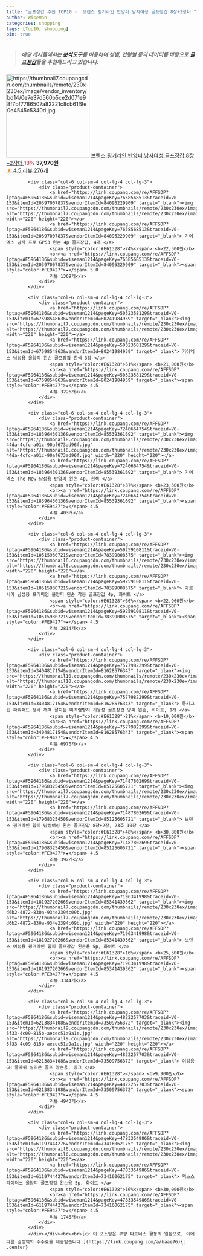 ```yaml
---
title: "골프장갑 추천 TOP10 -  브렌스 핑거라인 반양피 남자여성 골프장갑 8장+2장더 "
author: WiseMan
categories: shopping
tags: [Top10, shopping]
pin: true
---
```


> ##### 해당 게시물에서는 [**분석도구**](https://itemscout.io/)를 이용하여 **성별**, **연령별** 등의 데이터를 바탕으로 [**골프장갑**](https://link.coupang.com/a/baae76)들을 추천해드리고 있습니다.
<div class="container"><div class="row">
            <div class="col-6 col-sm-4 col-lg-4 col-lg-3">
                <div class="product-container">
                    <a href="https://link.coupang.com/re/AFFSDP?lptag=AF5964186&subid=wiseman1214&pageKey=2354224393&traceid=V0-153&itemId=4084394276&vendorItemId=72068396861" target="_blank"><img src="https://thumbnail7.coupangcdn.com/thumbnails/remote/230x230ex/image/vendor_inventory/bd14/0e7e37d560b5ce2d071e98f7bf7786507a82221c8cb61f9e0e4545c5340d.jpg" alt="https://thumbnail7.coupangcdn.com/thumbnails/remote/230x230ex/image/vendor_inventory/bd14/0e7e37d560b5ce2d071e98f7bf7786507a82221c8cb61f9e0e4545c5340d.jpg" width="220" height="220"></a>
                    <a href="https://link.coupang.com/re/AFFSDP?lptag=AF5964186&subid=wiseman1214&pageKey=2354224393&traceid=V0-153&itemId=4084394276&vendorItemId=72068396861" target="_blank"> 브렌스 핑거라인 반양피 남자여성 골프장갑 8장+2장더 </a>
                    <span style="color:#E61328">18%</span> <b>37,970원</b>
                    <br><a href="https://link.coupang.com/re/AFFSDP?lptag=AF5964186&subid=wiseman1214&pageKey=2354224393&traceid=V0-153&itemId=4084394276&vendorItemId=72068396861" target="_blank"><span style="color:#FE9427">★</span> 4.5
                    리뷰 276개</a>
                </div>
            </div>
            
            <div class="col-6 col-sm-4 col-lg-4 col-lg-3">
                <div class="product-container">
                    <a href="https://link.coupang.com/re/AFFSDP?lptag=AF5964186&subid=wiseman1214&pageKey=7658568513&traceid=V0-153&itemId=20397007837&vendorItemId=84095229909" target="_blank"><img src="https://thumbnail7.coupangcdn.com/thumbnails/remote/230x230ex/image/vendor_inventory/5744/dbf69b3146cfa2e84f0ceb73c66672444c131bd5bcb5316c7d69637a1ce9.jpg" alt="https://thumbnail7.coupangcdn.com/thumbnails/remote/230x230ex/image/vendor_inventory/5744/dbf69b3146cfa2e84f0ceb73c66672444c131bd5bcb5316c7d69637a1ce9.jpg" width="220" height="220"></a>
                    <a href="https://link.coupang.com/re/AFFSDP?lptag=AF5964186&subid=wiseman1214&pageKey=7658568513&traceid=V0-153&itemId=20397007837&vendorItemId=84095229909" target="_blank"> 기어엑스 남자 프로 GP53 왼손 4p 골프장갑, 4개 </a>
                    <span style="color:#E61328">74%</span> <b>22,500원</b>
                    <br><a href="https://link.coupang.com/re/AFFSDP?lptag=AF5964186&subid=wiseman1214&pageKey=7658568513&traceid=V0-153&itemId=20397007837&vendorItemId=84095229909" target="_blank"><span style="color:#FE9427">★</span> 5.0
                    리뷰 1369개</a>
                </div>
            </div>
            
            <div class="col-6 col-sm-4 col-lg-4 col-lg-3">
                <div class="product-container">
                    <a href="https://link.coupang.com/re/AFFSDP?lptag=AF5964186&subid=wiseman1214&pageKey=5032358129&traceid=V0-153&itemId=6759854863&vendorItemId=80241984959" target="_blank"><img src="https://thumbnail7.coupangcdn.com/thumbnails/remote/230x230ex/image/vendor_inventory/9ede/373cbaf1837de907d76cc004dadab216772b034ab76c88b0b9eb3b73daa4.jpg" alt="https://thumbnail7.coupangcdn.com/thumbnails/remote/230x230ex/image/vendor_inventory/9ede/373cbaf1837de907d76cc004dadab216772b034ab76c88b0b9eb3b73daa4.jpg" width="220" height="220"></a>
                    <a href="https://link.coupang.com/re/AFFSDP?lptag=AF5964186&subid=wiseman1214&pageKey=5032358129&traceid=V0-153&itemId=6759854863&vendorItemId=80241984959" target="_blank"> 기어엑스 남성용 올양피 왼손 골프장갑 흰색 3장 </a>
                    <span style="color:#E61328">51%</span> <b>21,000원</b>
                    <br><a href="https://link.coupang.com/re/AFFSDP?lptag=AF5964186&subid=wiseman1214&pageKey=5032358129&traceid=V0-153&itemId=6759854863&vendorItemId=80241984959" target="_blank"><span style="color:#FE9427">★</span> 4.5
                    리뷰 3226개</a>
                </div>
            </div>
            
            <div class="col-6 col-sm-4 col-lg-4 col-lg-3">
                <div class="product-container">
                    <a href="https://link.coupang.com/re/AFFSDP?lptag=AF5964186&subid=wiseman1214&pageKey=7240664754&traceid=V0-153&itemId=18396430136&vendorItemId=85539361692" target="_blank"><img src="https://thumbnail8.coupangcdn.com/thumbnails/remote/230x230ex/image/retail/images/2023/04/03/14/8/235be384-44da-4cfc-a01c-90af673ad96f.jpg" alt="https://thumbnail8.coupangcdn.com/thumbnails/remote/230x230ex/image/retail/images/2023/04/03/14/8/235be384-44da-4cfc-a01c-90af673ad96f.jpg" width="220" height="220"></a>
                    <a href="https://link.coupang.com/re/AFFSDP?lptag=AF5964186&subid=wiseman1214&pageKey=7240664754&traceid=V0-153&itemId=18396430136&vendorItemId=85539361692" target="_blank"> 기어엑스 The New 남성용 반양피 왼손 4p, 흰색 </a>
                    <span style="color:#E61328">37%</span> <b>23,500원</b>
                    <br><a href="https://link.coupang.com/re/AFFSDP?lptag=AF5964186&subid=wiseman1214&pageKey=7240664754&traceid=V0-153&itemId=18396430136&vendorItemId=85539361692" target="_blank"><span style="color:#FE9427">★</span> 4.5
                    리뷰 403개</a>
                </div>
            </div>
            
            <div class="col-6 col-sm-4 col-lg-4 col-lg-3">
                <div class="product-container">
                    <a href="https://link.coupang.com/re/AFFSDP?lptag=AF5964186&subid=wiseman1214&pageKey=5925910811&traceid=V0-153&itemId=10515930721&vendorItemId=78399008575" target="_blank"><img src="https://thumbnail6.coupangcdn.com/thumbnails/remote/230x230ex/image/vendor_inventory/161b/d58eaab6a0a4a3ccc87e81345c12eb1ad38f86f010e4331bffbaa6070890.jpg" alt="https://thumbnail6.coupangcdn.com/thumbnails/remote/230x230ex/image/vendor_inventory/161b/d58eaab6a0a4a3ccc87e81345c12eb1ad38f86f010e4331bffbaa6070890.jpg" width="220" height="220"></a>
                    <a href="https://link.coupang.com/re/AFFSDP?lptag=AF5964186&subid=wiseman1214&pageKey=5925910811&traceid=V0-153&itemId=10515930721&vendorItemId=78399008575" target="_blank"> 마르시아 남성용 프리미엄 올양피 왼손 착용 골프장갑 4p, 화이트 </a>
                    <span style="color:#E61328">66%</span> <b>22,960원</b>
                    <br><a href="https://link.coupang.com/re/AFFSDP?lptag=AF5964186&subid=wiseman1214&pageKey=5925910811&traceid=V0-153&itemId=10515930721&vendorItemId=78399008575" target="_blank"><span style="color:#FE9427">★</span> 4.5
                    리뷰 2814개</a>
                </div>
            </div>
            
            <div class="col-6 col-sm-4 col-lg-4 col-lg-3">
                <div class="product-container">
                    <a href="https://link.coupang.com/re/AFFSDP?lptag=AF5964186&subid=wiseman1214&pageKey=7577982299&traceid=V0-153&itemId=3404817154&vendorItemId=81628576343" target="_blank"><img src="https://thumbnail10.coupangcdn.com/thumbnails/remote/230x230ex/image/vendor_inventory/ee77/4f51b2a750ab4220bec521d5dd02f073e1f973990b56e288cc9174988769.png" alt="https://thumbnail10.coupangcdn.com/thumbnails/remote/230x230ex/image/vendor_inventory/ee77/4f51b2a750ab4220bec521d5dd02f073e1f973990b56e288cc9174988769.png" width="220" height="220"></a>
                    <a href="https://link.coupang.com/re/AFFSDP?lptag=AF5964186&subid=wiseman1214&pageKey=7577982299&traceid=V0-153&itemId=3404817154&vendorItemId=81628576343" target="_blank"> 몽키그립 파워패드 정타 깨백 잘치는 미끄럼방지 기능성 골프장갑 양피 왼손, 화이트, 1개 </a>
                    <span style="color:#E61328">21%</span> <b>19,000원</b>
                    <br><a href="https://link.coupang.com/re/AFFSDP?lptag=AF5964186&subid=wiseman1214&pageKey=7577982299&traceid=V0-153&itemId=3404817154&vendorItemId=81628576343" target="_blank"><span style="color:#FE9427">★</span> 4.5
                    리뷰 6970개</a>
                </div>
            </div>
            
            <div class="col-6 col-sm-4 col-lg-4 col-lg-3">
                <div class="product-container">
                    <a href="https://link.coupang.com/re/AFFSDP?lptag=AF5964186&subid=wiseman1214&pageKey=7148780269&traceid=V0-153&itemId=17968325450&vendorItemId=85125605721" target="_blank"><img src="https://thumbnail7.coupangcdn.com/thumbnails/remote/230x230ex/image/vendor_inventory/c44f/dc64ad6040a2c5bc134b9617e7a38bccff70142d88bc41a967af0fab5214.jpg" alt="https://thumbnail7.coupangcdn.com/thumbnails/remote/230x230ex/image/vendor_inventory/c44f/dc64ad6040a2c5bc134b9617e7a38bccff70142d88bc41a967af0fab5214.jpg" width="220" height="220"></a>
                    <a href="https://link.coupang.com/re/AFFSDP?lptag=AF5964186&subid=wiseman1214&pageKey=7148780269&traceid=V0-153&itemId=17968325450&vendorItemId=85125605721" target="_blank"> 브렌스 핑거라인 합피 남성여성 왼손 골프장갑 8장+2장, 23호 10장 </a>
                    <span style="color:#E61328">48%</span> <b>30,800원</b>
                    <br><a href="https://link.coupang.com/re/AFFSDP?lptag=AF5964186&subid=wiseman1214&pageKey=7148780269&traceid=V0-153&itemId=17968325450&vendorItemId=85125605721" target="_blank"><span style="color:#FE9427">★</span> 4.5
                    리뷰 392개</a>
                </div>
            </div>
            
            <div class="col-6 col-sm-4 col-lg-4 col-lg-3">
                <div class="product-container">
                    <a href="https://link.coupang.com/re/AFFSDP?lptag=AF5964186&subid=wiseman1214&pageKey=7196341998&traceid=V0-153&itemId=18192720266&vendorItemId=85341439362" target="_blank"><img src="https://thumbnail7.coupangcdn.com/thumbnails/remote/230x230ex/image/retail/images/2023/03/15/15/4/7598a1eb-d6b2-4872-830a-934e2394c09b.jpg" alt="https://thumbnail7.coupangcdn.com/thumbnails/remote/230x230ex/image/retail/images/2023/03/15/15/4/7598a1eb-d6b2-4872-830a-934e2394c09b.jpg" width="220" height="220"></a>
                    <a href="https://link.coupang.com/re/AFFSDP?lptag=AF5964186&subid=wiseman1214&pageKey=7196341998&traceid=V0-153&itemId=18192720266&vendorItemId=85341439362" target="_blank"> 브렌스 여성용 핑거라인 합피 골프장갑 왼손용 5p, 화이트 </a>
                    <span style="color:#E61328">16%</span> <b>25,500원</b>
                    <br><a href="https://link.coupang.com/re/AFFSDP?lptag=AF5964186&subid=wiseman1214&pageKey=7196341998&traceid=V0-153&itemId=18192720266&vendorItemId=85341439362" target="_blank"><span style="color:#FE9427">★</span> 4.5
                    리뷰 3344개</a>
                </div>
            </div>
            
            <div class="col-6 col-sm-4 col-lg-4 col-lg-3">
                <div class="product-container">
                    <a href="https://link.coupang.com/re/AFFSDP?lptag=AF5964186&subid=wiseman1214&pageKey=4822257703&traceid=V0-153&itemId=6213834108&vendorItemId=73509756372" target="_blank"><img src="https://thumbnail9.coupangcdn.com/thumbnails/remote/230x230ex/image/retail/images/2021/01/18/10/5/a61ce077-5f33-4c09-815b-aecec51a9a1e.jpg" alt="https://thumbnail9.coupangcdn.com/thumbnails/remote/230x230ex/image/retail/images/2021/01/18/10/5/a61ce077-5f33-4c09-815b-aecec51a9a1e.jpg" width="220" height="220"></a>
                    <a href="https://link.coupang.com/re/AFFSDP?lptag=AF5964186&subid=wiseman1214&pageKey=4822257703&traceid=V0-153&itemId=6213834108&vendorItemId=73509756372" target="_blank"> 여성용 GH 쿨메쉬 실리콘 골프 양손용, 핑크 </a>
                    <span style="color:#E61328"></span> <b>9,900원</b>
                    <br><a href="https://link.coupang.com/re/AFFSDP?lptag=AF5964186&subid=wiseman1214&pageKey=4822257703&traceid=V0-153&itemId=6213834108&vendorItemId=73509756372" target="_blank"><span style="color:#FE9427">★</span> 4.5
                    리뷰 4943개</a>
                </div>
            </div>
            
            <div class="col-6 col-sm-4 col-lg-4 col-lg-3">
                <div class="product-container">
                    <a href="https://link.coupang.com/re/AFFSDP?lptag=AF5964186&subid=wiseman1214&pageKey=4783354986&traceid=V0-153&itemId=6119744427&vendorItemId=73416062175" target="_blank"><img src="https://thumbnail6.coupangcdn.com/thumbnails/remote/230x230ex/image/rs_quotation_api/zmdkzujl/fcb0efc1b8f44e7bbaf46609bc59b425.jpg" alt="https://thumbnail6.coupangcdn.com/thumbnails/remote/230x230ex/image/rs_quotation_api/zmdkzujl/fcb0efc1b8f44e7bbaf46609bc59b425.jpg" width="220" height="220"></a>
                    <a href="https://link.coupang.com/re/AFFSDP?lptag=AF5964186&subid=wiseman1214&pageKey=4783354986&traceid=V0-153&itemId=6119744427&vendorItemId=73416062175" target="_blank"> 엑스스파이더스 올양피 골프장갑 왼손용 5p, 화이트 </a>
                    <span style="color:#E61328">16%</span> <b>30,000원</b>
                    <br><a href="https://link.coupang.com/re/AFFSDP?lptag=AF5964186&subid=wiseman1214&pageKey=4783354986&traceid=V0-153&itemId=6119744427&vendorItemId=73416062175" target="_blank"><span style="color:#FE9427">★</span> 4.5
                    리뷰 1746개</a>
                </div>
            </div>
            </div></div><br><br>[👉 이 포스팅은 쿠팡 파트너스 활동의 일환으로, 이에 따른 일정액의 수수료를 제공받습니다.](https://link.coupang.com/a/baae76){: .center}
